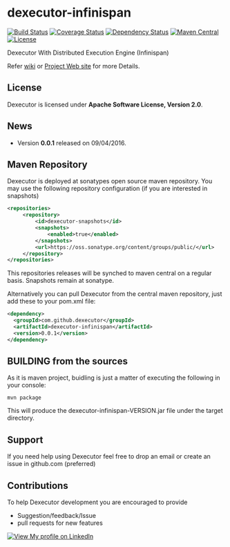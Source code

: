 # dexecutor-infinispan

[![Build Status](https://travis-ci.org/dexecutor/dexecutor-infinispan.svg?branch=master)](https://travis-ci.org/dexecutor/dexecutor-infinispan)
[![Coverage Status](https://coveralls.io/repos/github/dexecutor/dexecutor-infinispan/badge.svg?branch=master)](https://coveralls.io/github/dexecutor/dexecutor-infinispan?branch=master)
[![Dependency Status](https://www.versioneye.com/user/projects/57cbf2b469d949002f38dd5a/badge.svg?style=flat-square)](https://www.versioneye.com/user/projects/57cbf2b469d949002f38dd5a)
[![Maven Central](https://maven-badges.herokuapp.com/maven-central/com.github.dexecutor/dexecutor-infinispan/badge.svg)](https://maven-badges.herokuapp.com/maven-central/com.github.dexecutor/dexecutor-infinispan)
[![License](https://img.shields.io/badge/License-Apache%202.0-blue.svg)](https://opensource.org/licenses/Apache-2.0)


Dexecutor With Distributed Execution Engine (Infinispan)


Refer [wiki](https://github.com/dexecutor/dexecutor-infinispan/wiki) or [Project Web site](https://dexecutor.github.io/) for more Details.

## License

Dexecutor is licensed under **Apache Software License, Version 2.0**.

## News

* Version **0.0.1** released on 09/04/2016.

## Maven Repository

Dexecutor is deployed at sonatypes open source maven repository. You may use the following repository configuration (if you are interested in snapshots)

```xml
<repositories>
     <repository>
         <id>dexecutor-snapshots</id>
         <snapshots>
             <enabled>true</enabled>
         </snapshots>
         <url>https://oss.sonatype.org/content/groups/public/</url>
     </repository>
</repositories>
```
This repositories releases will be synched to maven central on a regular basis. Snapshots remain at sonatype.

Alternatively you can  pull Dexecutor from the central maven repository, just add these to your pom.xml file:
```xml
<dependency>
  <groupId>com.github.dexecutor</groupId>
  <artifactId>dexecutor-infinispan</artifactId>
  <version>0.0.1</version>
</dependency>
```

## BUILDING from the sources

As it is maven project, buidling is just a matter of executing the following in your console:

	mvn package

This will produce the dexecutor-infinispan-VERSION.jar file under the target directory.

## Support
If you need help using Dexecutor feel free to drop an email or create an issue in github.com (preferred)

## Contributions
To help Dexecutor development you are encouraged to provide 
* Suggestion/feedback/Issue
* pull requests for new features

[![View My profile on LinkedIn](https://static.licdn.com/scds/common/u/img/webpromo/btn_viewmy_160x33.png)](https://in.linkedin.com/pub/nadeem-mohammad/17/411/21)
